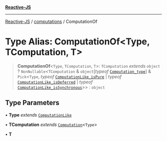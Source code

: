 [**Reactive-JS**](../../README.md)

***

[Reactive-JS](../../README.md) / [computations](../README.md) / ComputationOf

# Type Alias: ComputationOf\<Type, TComputation, T\>

> **ComputationOf**\<`Type`, `TComputation`, `T`\>: `TComputation` *extends* `object` ? `NonNullable`\<`TComputation` & `object`\[*typeof* [`Computation_type`](../variables/Computation_type.md)\] & `Pick`\<`Type`, *typeof* [`ComputationLike_isPure`](../variables/ComputationLike_isPure.md) \| *typeof* [`ComputationLike_isDeferred`](../variables/ComputationLike_isDeferred.md) \| *typeof* [`ComputationLike_isSynchronous`](../variables/ComputationLike_isSynchronous.md)\>\> : `object`

## Type Parameters

• **Type** *extends* [`ComputationLike`](../interfaces/ComputationLike.md)

• **TComputation** *extends* [`Computation`](../interfaces/Computation.md)\<`Type`\>

• **T**
